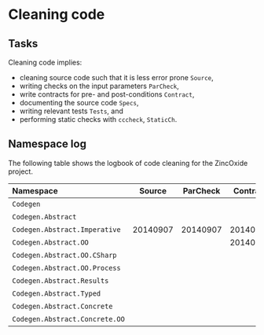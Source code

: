 Cleaning code
=============

Tasks
-----

Cleaning code implies:

 - cleaning source code such that it is less error prone `Source`,
 - writing checks on the input parameters `ParCheck`,
 - write contracts for pre- and post-conditions `Contract`,
 - documenting the source code `Specs`,
 - writing relevant tests `Tests`, and
 - performing static checks with `cccheck`, `StaticCh`.

Namespace log
-------------

The following table shows the logbook of code cleaning for the ZincOxide project.

| Namespace | Source | ParCheck | Contract | Specs | Tests | StaticCh |
|:---|---|---|---|---|---|---|
| `Codegen` | | | | 20140908 | |
| `Codegen.Abstract` | | | | 20140908 | |
| `Codegen.Abstract.Imperative` | 20140907 | 20140907 | 20140908 | 20140908 | |
| `Codegen.Abstract.OO` | | | 20140908 | 20140908 | |
| `Codegen.Abstract.OO.CSharp` | | | | 20140908 |
| `Codegen.Abstract.OO.Process` | | | | 20140908 | |
| `Codegen.Abstract.Results` | | | | 20140908 | |
| `Codegen.Abstract.Typed` | | | | 20140908 | |
| `Codegen.Abstract.Concrete` | | | | 20140908 | |
| `Codegen.Abstract.Concrete.OO` | | | | 20140908 | |